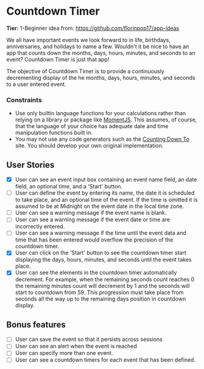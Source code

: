 # Countdown Timer

**Tier:** 1-Beginner
idea from: https://github.com/florinpop17/app-ideas

We all have important events we look forward to in life, birthdays,
anniversaries, and holidays to name a few. Wouldn't it be nice to have an app
that counts down the months, days, hours, minutes, and seconds to an event?
Countdown Timer is just that app!

The objective of Countdown Timer is to provide a continuously decrementing
display of the he months, days, hours, minutes, and seconds to a user entered
event.

### Constraints

- Use only builtin language functions for your calculations rather than relying
on a library or package like [MomentJS](https://momentjs.com/). This assumes,
of course, that the language of your choice has adequate date and time
manipulation functions built in.
- You may not use any code generators such as the 
[Counting Down To](https://countingdownto.com/) site. You should develop your
own original implementation. 

## User Stories

-   [x] User can see an event input box containing an event name field, an
date field, an optional time, and a 'Start' button.
-   [ ] User can define the event by entering its name, the date it is
scheduled to take place, and an optional time of the event. If the time is 
omitted it is assumed to be at Midnight on the event date in the local time
zone.
-   [ ] User can see a warning message if the event name is blank.
-   [ ] User can see a warning message if the event date or time are incorrectly
entered. 
-   [ ] User can see a warning message if the time until the event data and time
that has been entered would overflow the precision of the countdown timer.
-   [x] User can click on the 'Start' button to see the countdown timer start
displaying the days, hours, minutes, and seconds until the event takes place.
-   [x] User can see the elements in the countdown timer automatically
decrement. For example, when the remaining seconds count reaches 0 the remaining
minutes count will decrement by 1 and the seconds will start to countdown from 59. This progression must take place from seconds all the way up to the remaining days position in countdown display. 

## Bonus features

-   [ ] User can save the event so that it persists across sessions
-   [ ] User can see an alert when the event is reached
-   [ ] User can specify more than one event. 
-   [ ] User can see a countdown timers for each event that has been defined.
